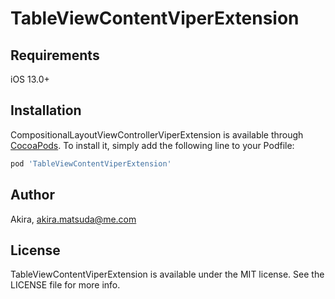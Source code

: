 # TableViewContentViperExtension

## Requirements

iOS 13.0+

## Installation

CompositionalLayoutViewControllerViperExtension is available through [CocoaPods](https://cocoapods.org). To install
it, simply add the following line to your Podfile:

```ruby
pod 'TableViewContentViperExtension'
```

## Author

Akira, akira.matsuda@me.com

## License

TableViewContentViperExtension is available under the MIT license. See the LICENSE file for more info.
